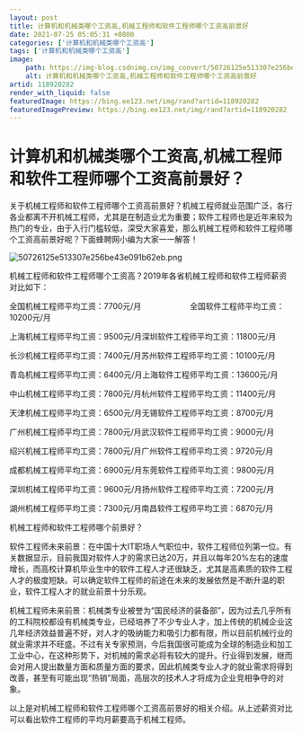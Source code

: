 ```yaml
---
layout: post
title: 计算机和机械类哪个工资高,机械工程师和软件工程师哪个工资高前景好
date: 2021-07-25 05:05:31 +0800
categories: ['计算机和机械类哪个工资高']
tags: ['计算机和机械类哪个工资高']
image:
    path: https://img-blog.csdnimg.cn/img_convert/50726125e513307e256be43e091b62eb.png?x-oss-process=image/resize,m_fixed,h_150
    alt: 计算机和机械类哪个工资高,机械工程师和软件工程师哪个工资高前景好
artid: 118920282
render_with_liquid: false
featuredImage: https://bing.ee123.net/img/rand?artid=118920282
featuredImagePreview: https://bing.ee123.net/img/rand?artid=118920282
---
```


# 计算机和机械类哪个工资高,机械工程师和软件工程师哪个工资高前景好？

关于机械工程师和软件工程师哪个工资高前景好？机械工程师就业范围广泛，各行各业都离不开机械工程师，尤其是在制造业尤为重要；软件工程师也是近年来较为热门的专业，由于入行门槛较低，深受大家喜爱，那么机械工程师和软件工程师哪个工资高前景好呢？下面蜂聘网小编为大家一一解答！

![50726125e513307e256be43e091b62eb.png](https://i-blog.csdnimg.cn/blog_migrate/002fa1ebde53ee3323873c9ecde8f540.jpeg)

机械工程师和软件工程师哪个工资高？2019年各省机械工程师和软件工程师薪资对比如下：

全国机械工程师平均工资：7700元/月                      全国软件工程师平均工资：10200元/月

上海机械工程师平均工资：9500元/月深圳软件工程师平均工资：11800元/月

长沙机械工程师平均工资：7400元/月苏州软件工程师平均工资：10100元/月

青岛机械工程师平均工资：6400元/月上海软件工程师平均工资：13600元/月

中山机械工程师平均工资：7800元/月杭州软件工程师平均工资：11400元/月

天津机械工程师平均工资：6500元/月无锡软件工程师平均工资：8700元/月

广州机械工程师平均工资：7800元/月武汉软件工程师平均工资：9000元/月

绍兴机械工程师平均工资：7800元/月广州软件工程师平均工资：9720元/月

成都机械工程师平均工资：6900元/月东莞软件工程师平均工资：9800元/月

深圳机械工程师平均工资：9600元/月扬州软件工程师平均工资：7200元/月

湖州机械工程师平均工资：7300元/月南昌软件工程师平均工资：6870元/月

机械工程师和软件工程师哪个前景好？

软件工程师未来前景：在中国十大IT职场人气职位中，软件工程师位列第一位。有关数据显示，目前我国对软件人才的需求已达20万，并且以每年20%左右的速度增长，而高校计算机毕业生中的软件工程人才还很缺乏，尤其是高素质的软件工程人才的极度短缺。可以确定软件工程师的前途在未来的发展依然是不断升温的职业，软件工程人才的就业前景十分乐观。

机械工程师未来前景：机械类专业被誉为“国民经济的装备部”，因为过去几乎所有的工科院校都设有机械类专业，已经培养了不少专业人才，加上传统的机械企业这几年经济效益普遍不好，对人才的吸纳能力和吸引力都有限，所以目前机械行业的就业需求并不旺盛。不过有关专家预测，今后我国很可能成为全球的制造业和加工工业中心，在这种形势下，对机械的需求必将有较大的提升。行业得到发展，继而会对用人提出数量方面和质量方面的要求，因此机械类专业人才的就业需求将得到改善，甚至有可能出现“热销”局面，高层次的技术人才将成为企业竞相争夺的对象。

以上是对机械工程师和软件工程师哪个工资高前景好的相关介绍。从上述薪资对比可以看出软件工程师的平均月薪要高于机械工程师。